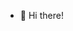 - 👋 Hi there!


<!---
- 👀 I’m interested in ...
- 🌱 I’m currently learning ...
- 💞️ I’m looking to collaborate on ...
- 📫 How to reach me ...
aradevic/aradevic is a ✨ special ✨ repository because its `README.md` (this file) appears on your GitHub profile.
You can click the Preview link to take a look at your changes.
--->

